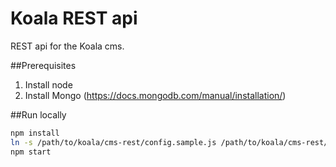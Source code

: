 # Koala REST api
REST api for the Koala cms.

##Prerequisites
1. Install node
2. Install Mongo (https://docs.mongodb.com/manual/installation/)

##Run locally
```bash
npm install
ln -s /path/to/koala/cms-rest/config.sample.js /path/to/koala/cms-rest/config.js
npm start
```
